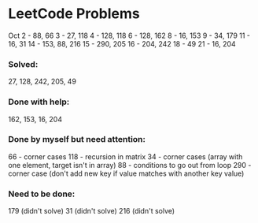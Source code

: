 # LeetCode Problems
Oct
2 - 88, 66
3 - 27, 118
4 - 128, 118
6 - 128, 162
8 - 16, 153
9 - 34, 179
11 - 16, 31
14 - 153, 88, 216
15 - 290, 205
16 - 204, 242
18 - 49
21 - 16, 204

### Solved:
27, 128, 242, 205, 49

### Done with help:
162, 153, 16, 204

### Done by myself but need attention:
66 - corner cases
118 - recursion in matrix
34 - corner cases (array with one element, target isn't in array)
88 - conditions to go out from loop
290 - corner case (don't add new key if value matches with another key value)

### Need to be done:
179 (didn't solve)
31 (didn't solve)
216 (didn't solve)